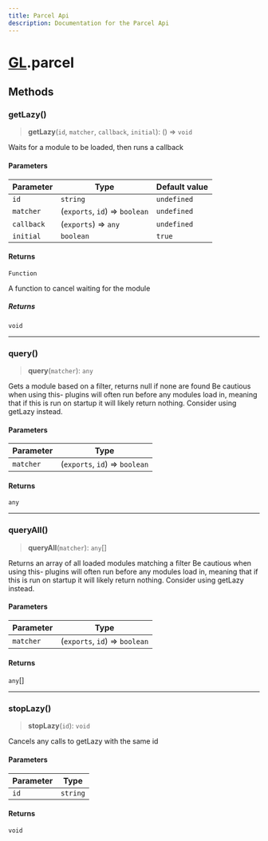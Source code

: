 ```yaml
---
title: Parcel Api
description: Documentation for the Parcel Api
---
```

# [GL](./api).parcel

## Methods

### getLazy()

> **getLazy**(`id`, `matcher`, `callback`, `initial`): () => `void`

Waits for a module to be loaded, then runs a callback

#### Parameters

| Parameter | Type | Default value |
| ------ | ------ | ------ |
| `id` | `string` | `undefined` |
| `matcher` | (`exports`, `id`) => `boolean` | `undefined` |
| `callback` | (`exports`) => `any` | `undefined` |
| `initial` | `boolean` | `true` |

#### Returns

`Function`

A function to cancel waiting for the module

##### Returns

`void`

***

### query()

> **query**(`matcher`): `any`

Gets a module based on a filter, returns null if none are found
Be cautious when using this- plugins will often run before any modules load in,
meaning that if this is run on startup it will likely return nothing.
Consider using getLazy instead.

#### Parameters

| Parameter | Type |
| ------ | ------ |
| `matcher` | (`exports`, `id`) => `boolean` |

#### Returns

`any`

***

### queryAll()

> **queryAll**(`matcher`): `any`[]

Returns an array of all loaded modules matching a filter
Be cautious when using this- plugins will often run before any modules load in,
meaning that if this is run on startup it will likely return nothing.
Consider using getLazy instead.

#### Parameters

| Parameter | Type |
| ------ | ------ |
| `matcher` | (`exports`, `id`) => `boolean` |

#### Returns

`any`[]

***

### stopLazy()

> **stopLazy**(`id`): `void`

Cancels any calls to getLazy with the same id

#### Parameters

| Parameter | Type |
| ------ | ------ |
| `id` | `string` |

#### Returns

`void`
